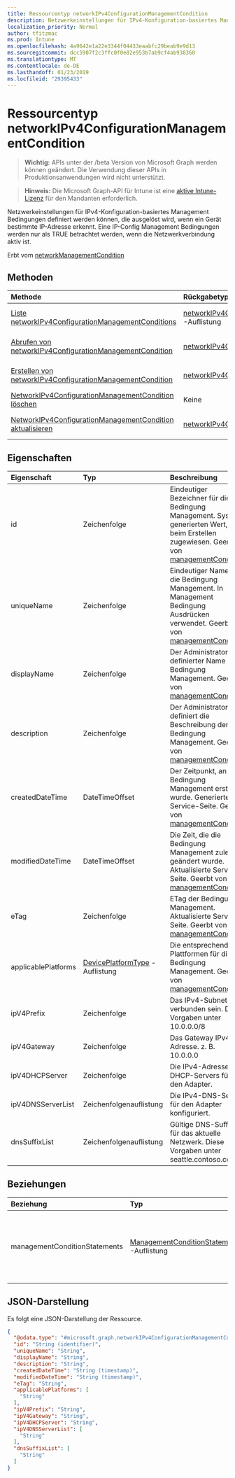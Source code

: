 ```yaml
---
title: Ressourcentyp networkIPv4ConfigurationManagementCondition
description: Netzwerkeinstellungen für IPv4-Konfiguration-basiertes Management Bedingungen definiert werden können, die ausgelöst wird, wenn ein Gerät bestimmte IP-Adresse erkennt. Eine IP-Config Management Bedingungen werden nur als TRUE betrachtet werden, wenn die Netzwerkverbindung aktiv ist.
localization_priority: Normal
author: tfitzmac
ms.prod: Intune
ms.openlocfilehash: 4a9642e1a22e3344f04433eaabfc29beab9e9d13
ms.sourcegitcommit: dcc5907f2c3ffc0f0e82e953b7ab9cf4ab938360
ms.translationtype: MT
ms.contentlocale: de-DE
ms.lasthandoff: 01/23/2019
ms.locfileid: "29395433"
---
```

# <a name="networkipv4configurationmanagementcondition-resource-type"></a>Ressourcentyp networkIPv4ConfigurationManagementCondition

> **Wichtig:** APIs unter der /beta Version von Microsoft Graph werden können geändert. Die Verwendung dieser APIs in Produktionsanwendungen wird nicht unterstützt.

> **Hinweis:** Die Microsoft Graph-API für Intune ist eine [aktive Intune-Lizenz](https://go.microsoft.com/fwlink/?linkid=839381) für den Mandanten erforderlich.

Netzwerkeinstellungen für IPv4-Konfiguration-basiertes Management Bedingungen definiert werden können, die ausgelöst wird, wenn ein Gerät bestimmte IP-Adresse erkennt. Eine IP-Config Management Bedingungen werden nur als TRUE betrachtet werden, wenn die Netzwerkverbindung aktiv ist.


Erbt vom [networkManagementCondition](../resources/intune-fencing-networkmanagementcondition.md)

## <a name="methods"></a>Methoden
|Methode|Rückgabetyp|Beschreibung|
|:---|:---|:---|
|[Liste networkIPv4ConfigurationManagementConditions](../api/intune-fencing-networkipv4configurationmanagementcondition-list.md)|[networkIPv4ConfigurationManagementCondition](../resources/intune-fencing-networkipv4configurationmanagementcondition.md) -Auflistung|Listeneigenschaften und Beziehungen der [networkIPv4ConfigurationManagementCondition](../resources/intune-fencing-networkipv4configurationmanagementcondition.md) -Objekte.|
|[Abrufen von networkIPv4ConfigurationManagementCondition](../api/intune-fencing-networkipv4configurationmanagementcondition-get.md)|[networkIPv4ConfigurationManagementCondition](../resources/intune-fencing-networkipv4configurationmanagementcondition.md)|Lesen Sie Eigenschaften und Beziehungen des [networkIPv4ConfigurationManagementCondition](../resources/intune-fencing-networkipv4configurationmanagementcondition.md) -Objekts.|
|[Erstellen von networkIPv4ConfigurationManagementCondition](../api/intune-fencing-networkipv4configurationmanagementcondition-create.md)|[networkIPv4ConfigurationManagementCondition](../resources/intune-fencing-networkipv4configurationmanagementcondition.md)|Erstellen eines neuen [networkIPv4ConfigurationManagementCondition](../resources/intune-fencing-networkipv4configurationmanagementcondition.md) -Objekts.|
|[NetworkIPv4ConfigurationManagementCondition löschen](../api/intune-fencing-networkipv4configurationmanagementcondition-delete.md)|Keine|Löscht eine [networkIPv4ConfigurationManagementCondition](../resources/intune-fencing-networkipv4configurationmanagementcondition.md).|
|[NetworkIPv4ConfigurationManagementCondition aktualisieren](../api/intune-fencing-networkipv4configurationmanagementcondition-update.md)|[networkIPv4ConfigurationManagementCondition](../resources/intune-fencing-networkipv4configurationmanagementcondition.md)|Aktualisieren Sie die Eigenschaften eines [networkIPv4ConfigurationManagementCondition](../resources/intune-fencing-networkipv4configurationmanagementcondition.md) -Objekts.|

## <a name="properties"></a>Eigenschaften
|Eigenschaft|Typ|Beschreibung|
|:---|:---|:---|
|id|Zeichenfolge|Eindeutiger Bezeichner für die Bedingung Management. System generierten Wert, die beim Erstellen zugewiesen. Geerbt von [managementCondition](../resources/intune-fencing-managementcondition.md)|
|uniqueName|Zeichenfolge|Eindeutiger Name für die Bedingung Management. In Management Bedingung Ausdrücken verwendet. Geerbt von [managementCondition](../resources/intune-fencing-managementcondition.md)|
|displayName|Zeichenfolge|Der Administrator definierter Name der Bedingung Management. Geerbt von [managementCondition](../resources/intune-fencing-managementcondition.md)|
|description|Zeichenfolge|Der Administrator definiert die Beschreibung der Bedingung Management. Geerbt von [managementCondition](../resources/intune-fencing-managementcondition.md)|
|createdDateTime|DateTimeOffset|Der Zeitpunkt, an die Bedingung Management erstellt wurde. Generierte Service-Seite. Geerbt von [managementCondition](../resources/intune-fencing-managementcondition.md)|
|modifiedDateTime|DateTimeOffset|Die Zeit, die die Bedingung Management zuletzt geändert wurde. Aktualisierte Service-Seite. Geerbt von [managementCondition](../resources/intune-fencing-managementcondition.md)|
|eTag|Zeichenfolge|ETag der Bedingung Management. Aktualisierte Service-Seite. Geerbt von [managementCondition](../resources/intune-fencing-managementcondition.md)|
|applicablePlatforms|[DevicePlatformType](../resources/intune-shared-deviceplatformtype.md) -Auflistung|Die entsprechenden Plattformen für diese Bedingung Management. Geerbt von [managementCondition](../resources/intune-fencing-managementcondition.md)|
|ipV4Prefix|Zeichenfolge|Das IPv4-Subnetz mit verbunden sein. Diese Vorgaben unter 10.0.0.0/8|
|ipV4Gateway|Zeichenfolge|Das Gateway IPv4-Adresse. z. B. 10.0.0.0|
|ipV4DHCPServer|Zeichenfolge|Die IPv4-Adresse des DHCP-Servers für den Adapter.|
|ipV4DNSServerList|Zeichenfolgenauflistung|Die IPv4-DNS-Server für den Adapter konfiguriert.|
|dnsSuffixList|Zeichenfolgenauflistung|Gültige DNS-Suffixe für das aktuelle Netzwerk. Diese Vorgaben unter seattle.contoso.com|

## <a name="relationships"></a>Beziehungen
|Beziehung|Typ|Beschreibung|
|:---|:---|:---|
|managementConditionStatements|[ManagementConditionStatement](../resources/intune-fencing-managementconditionstatement.md) -Auflistung|Die Bedingung Management Anweisungen, die Bedingung Management zugeordnet ist. Geerbt von [managementCondition](../resources/intune-fencing-managementcondition.md)|

## <a name="json-representation"></a>JSON-Darstellung
Es folgt eine JSON-Darstellung der Ressource.
<!-- {
  "blockType": "resource",
  "keyProperty": "id",
  "@odata.type": "microsoft.graph.networkIPv4ConfigurationManagementCondition"
}
-->
``` json
{
  "@odata.type": "#microsoft.graph.networkIPv4ConfigurationManagementCondition",
  "id": "String (identifier)",
  "uniqueName": "String",
  "displayName": "String",
  "description": "String",
  "createdDateTime": "String (timestamp)",
  "modifiedDateTime": "String (timestamp)",
  "eTag": "String",
  "applicablePlatforms": [
    "String"
  ],
  "ipV4Prefix": "String",
  "ipV4Gateway": "String",
  "ipV4DHCPServer": "String",
  "ipV4DNSServerList": [
    "String"
  ],
  "dnsSuffixList": [
    "String"
  ]
}
```




